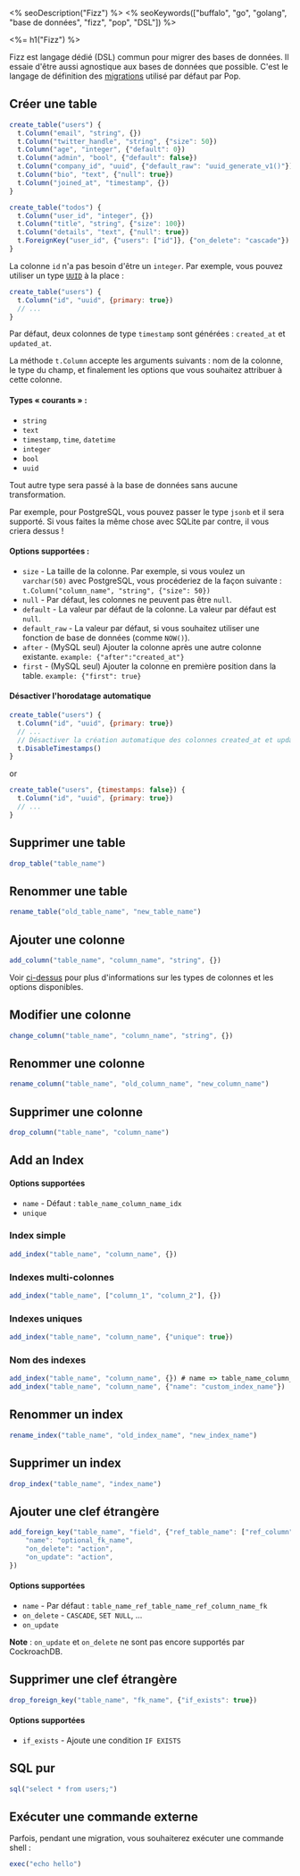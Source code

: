 <% seoDescription("Fizz") %>
<% seoKeywords(["buffalo", "go", "golang", "base de données", "fizz", "pop", "DSL"]) %>

<%= h1("Fizz") %>

Fizz est langage dédié (DSL) commun pour migrer des bases de données. Il essaie d'être aussi agnostique aux bases de données que possible.
C'est le langage de définition des [migrations](/fr/docs/db/migrations) utilisé par défaut par Pop.

## Créer une table

``` javascript
create_table("users") {
  t.Column("email", "string", {})
  t.Column("twitter_handle", "string", {"size": 50})
  t.Column("age", "integer", {"default": 0})
  t.Column("admin", "bool", {"default": false})
  t.Column("company_id", "uuid", {"default_raw": "uuid_generate_v1()"})
  t.Column("bio", "text", {"null": true})
  t.Column("joined_at", "timestamp", {})
}

create_table("todos") {
  t.Column("user_id", "integer", {})
  t.Column("title", "string", {"size": 100})
  t.Column("details", "text", {"null": true})
  t.ForeignKey("user_id", {"users": ["id"]}, {"on_delete": "cascade"})
}
```

La colonne `id` n'a pas besoin d'être un `integer`. Par exemple, vous pouvez utiliser un type [`UUID`](https://github.com/gobuffalo/uuid) à la place :

```javascript
create_table("users") {
  t.Column("id", "uuid", {primary: true})
  // ...
}
```

Par défaut, deux colonnes de type `timestamp` sont générées : `created_at` et `updated_at`.

La méthode `t.Column` accepte les arguments suivants : nom de la colonne, le type du champ, et finalement les options que vous souhaitez attribuer à cette colonne.

#### <a name="column-info"></a> Types « courants » :

* `string`
* `text`
* `timestamp`, `time`, `datetime`
* `integer`
* `bool`
* `uuid`

Tout autre type sera passé à la base de données sans aucune transformation.

Par exemple, pour PostgreSQL, vous pouvez passer le type `jsonb` et il sera supporté. Si vous faites la même chose avec SQLite par contre, il vous criera dessus !

#### Options supportées :

* `size` - La taille de la colonne. Par exemple, si vous voulez un `varchar(50)` avec PostgreSQL, vous procéderiez de la façon suivante : `t.Column("column_name", "string", {"size": 50})`
* `null` - Par défaut, les colonnes ne peuvent pas être `null`.
* `default` - La valeur par défaut de la colonne. La valeur par défaut est `null`.
* `default_raw` - La valeur par défaut, si vous souhaitez utiliser une fonction de base de données (comme `NOW()`).
* `after` - (MySQL seul) Ajouter la colonne après une autre colonne existante. `example: {"after":"created_at"}`
* `first` - (MySQL seul) Ajouter la colonne en première position dans la table. `example: {"first": true}`

#### Désactiver l'horodatage automatique

```javascript
create_table("users") {
  t.Column("id", "uuid", {primary: true})
  // ...
  // Désactiver la création automatique des colonnes created_at et updated_at
  t.DisableTimestamps()
}
```

or

```javascript
create_table("users", {timestamps: false}) {
  t.Column("id", "uuid", {primary: true})
  // ...
}
```

## Supprimer une table

``` javascript
drop_table("table_name")
```

## Renommer une table

``` javascript
rename_table("old_table_name", "new_table_name")
```

## Ajouter une colonne

``` javascript
add_column("table_name", "column_name", "string", {})
```

Voir [ci-dessus](#column-info) pour plus d'informations sur les types de colonnes et les options disponibles.

## Modifier une colonne

``` javascript
change_column("table_name", "column_name", "string", {})
```

## Renommer une colonne

``` javascript
rename_column("table_name", "old_column_name", "new_column_name")
```

## Supprimer une colonne

``` javascript
drop_column("table_name", "column_name")
```

## Add an Index

#### Options supportées

* `name` - Défaut : `table_name_column_name_idx`
* `unique`

### Index simple

``` javascript
add_index("table_name", "column_name", {})
```

### Indexes multi-colonnes

``` javascript
add_index("table_name", ["column_1", "column_2"], {})
```

### Indexes uniques

``` javascript
add_index("table_name", "column_name", {"unique": true})
```

### Nom des indexes

``` javascript
add_index("table_name", "column_name", {}) # name => table_name_column_name_idx
add_index("table_name", "column_name", {"name": "custom_index_name"})
```

## Renommer un index

``` javascript
rename_index("table_name", "old_index_name", "new_index_name")
```

## Supprimer un index

``` javascript
drop_index("table_name", "index_name")
```

## Ajouter une clef étrangère

```javascript
add_foreign_key("table_name", "field", {"ref_table_name": ["ref_column"]}, {
    "name": "optional_fk_name",
    "on_delete": "action",
    "on_update": "action",
})

```

#### Options supportées

* `name` - Par défaut : `table_name_ref_table_name_ref_column_name_fk`
* `on_delete` - `CASCADE`, `SET NULL`, ...
* `on_update`

**Note** : `on_update` et `on_delete` ne sont pas encore supportés par CockroachDB.

## Supprimer une clef étrangère

```javascript
drop_foreign_key("table_name", "fk_name", {"if_exists": true})
```

#### Options supportées

* `if_exists` - Ajoute une condition `IF EXISTS`


## SQL pur

``` javascript
sql("select * from users;")
```

## Exécuter une commande externe

Parfois, pendant une migration, vous souhaiterez exécuter une commande shell :

```javascript
exec("echo hello")
```
